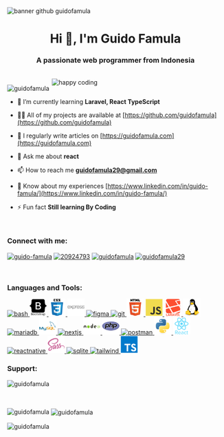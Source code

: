 <img align="center" title="Github Banner Guido" alt="banner github guidofamula" width="1000" src="https://media-exp1.licdn.com/dms/image/D5616AQFBROeKyb2cqg/profile-displaybackgroundimage-shrink_200_800/0/1670185340689?e=2147483647&v=beta&t=JBJpQQuflyGtT-sjgNNfPVhHAITDXinM36EcAG9YkLo" />

<h1 align="center">Hi 👋, I'm Guido Famula</h1>
<h3 align="center">A passionate web programmer from Indonesia</h3><br/>

<img align="right" alt="happy coding" width="400" src="https://i.pinimg.com/originals/f8/41/ac/f841ac2befaedda240c55a06b23b33ec.gif" />

<p align="left"> <img src="https://komarev.com/ghpvc/?username=guidofamula&label=Profile%20views&color=0e75b6&style=flat" alt="guidofamula" /> </p>

- 🌱 I’m currently learning **Laravel, React TypeScript**

- 👨‍💻 All of my projects are available at [https://github.com/guidofamula](https://github.com/guidofamula)

- 📝 I regularly write articles on [https://guidofamula.com](https://guidofamula.com)

- 💬 Ask me about **react**

- 📫 How to reach me **guidofamula29@gmail.com**

- 📄 Know about my experiences [https://www.linkedin.com/in/guido-famula/](https://www.linkedin.com/in/guido-famula/)

- ⚡ Fun fact **Still learning By Coding**

<br/><h3 align="left">Connect with me:</h3>
<p align="left">
<a href="https://linkedin.com/in/guido-famula" target="blank"><img align="center" src="https://raw.githubusercontent.com/rahuldkjain/github-profile-readme-generator/master/src/images/icons/Social/linked-in-alt.svg" alt="guido-famula" height="30" width="40" /></a>
<a href="https://stackoverflow.com/users/20924793" target="blank"><img align="center" src="https://raw.githubusercontent.com/rahuldkjain/github-profile-readme-generator/master/src/images/icons/Social/stack-overflow.svg" alt="20924793" height="30" width="40" /></a>
<a href="https://instagram.com/guidofamula" target="blank"><img align="center" src="https://raw.githubusercontent.com/rahuldkjain/github-profile-readme-generator/master/src/images/icons/Social/instagram.svg" alt="guidofamula" height="30" width="40" /></a>
<a href="https://www.youtube.com/c/guidofamula29" target="blank"><img align="center" src="https://raw.githubusercontent.com/rahuldkjain/github-profile-readme-generator/master/src/images/icons/Social/youtube.svg" alt="guidofamula29" height="30" width="40" /></a>
</p>

<br/><h3 align="left">Languages and Tools:</h3>
<p align="left"> <a href="https://www.gnu.org/software/bash/" target="_blank" rel="noreferrer"> <img src="https://www.vectorlogo.zone/logos/gnu_bash/gnu_bash-icon.svg" alt="bash" width="40" height="40"/> </a> <a href="https://getbootstrap.com" target="_blank" rel="noreferrer"> <img src="https://raw.githubusercontent.com/devicons/devicon/master/icons/bootstrap/bootstrap-plain-wordmark.svg" alt="bootstrap" width="40" height="40"/> </a> <a href="https://www.w3schools.com/css/" target="_blank" rel="noreferrer"> <img src="https://raw.githubusercontent.com/devicons/devicon/master/icons/css3/css3-original-wordmark.svg" alt="css3" width="40" height="40"/> </a> <a href="https://expressjs.com" target="_blank" rel="noreferrer"> <img src="https://raw.githubusercontent.com/devicons/devicon/master/icons/express/express-original-wordmark.svg" alt="express" width="40" height="40"/> </a> <a href="https://www.figma.com/" target="_blank" rel="noreferrer"> <img src="https://www.vectorlogo.zone/logos/figma/figma-icon.svg" alt="figma" width="40" height="40"/> </a> <a href="https://git-scm.com/" target="_blank" rel="noreferrer"> <img src="https://www.vectorlogo.zone/logos/git-scm/git-scm-icon.svg" alt="git" width="40" height="40"/> </a> <a href="https://www.w3.org/html/" target="_blank" rel="noreferrer"> <img src="https://raw.githubusercontent.com/devicons/devicon/master/icons/html5/html5-original-wordmark.svg" alt="html5" width="40" height="40"/> </a> <a href="https://developer.mozilla.org/en-US/docs/Web/JavaScript" target="_blank" rel="noreferrer"> <img src="https://raw.githubusercontent.com/devicons/devicon/master/icons/javascript/javascript-original.svg" alt="javascript" width="40" height="40"/> </a> <a href="https://laravel.com/" target="_blank" rel="noreferrer"> <img src="https://raw.githubusercontent.com/devicons/devicon/master/icons/laravel/laravel-plain-wordmark.svg" alt="laravel" width="40" height="40"/> </a> <a href="https://www.linux.org/" target="_blank" rel="noreferrer"> <img src="https://raw.githubusercontent.com/devicons/devicon/master/icons/linux/linux-original.svg" alt="linux" width="40" height="40"/> </a> <a href="https://mariadb.org/" target="_blank" rel="noreferrer"> <img src="https://www.vectorlogo.zone/logos/mariadb/mariadb-icon.svg" alt="mariadb" width="40" height="40"/> </a> <a href="https://www.mysql.com/" target="_blank" rel="noreferrer"> <img src="https://raw.githubusercontent.com/devicons/devicon/master/icons/mysql/mysql-original-wordmark.svg" alt="mysql" width="40" height="40"/> </a> <a href="https://nextjs.org/" target="_blank" rel="noreferrer"> <img src="https://cdn.worldvectorlogo.com/logos/nextjs-2.svg" alt="nextjs" width="40" height="40"/> </a> <a href="https://nodejs.org" target="_blank" rel="noreferrer"> <img src="https://raw.githubusercontent.com/devicons/devicon/master/icons/nodejs/nodejs-original-wordmark.svg" alt="nodejs" width="40" height="40"/> </a> <a href="https://www.php.net" target="_blank" rel="noreferrer"> <img src="https://raw.githubusercontent.com/devicons/devicon/master/icons/php/php-original.svg" alt="php" width="40" height="40"/> </a> <a href="https://postman.com" target="_blank" rel="noreferrer"> <img src="https://www.vectorlogo.zone/logos/getpostman/getpostman-icon.svg" alt="postman" width="40" height="40"/> </a> <a href="https://www.python.org" target="_blank" rel="noreferrer"> <img src="https://raw.githubusercontent.com/devicons/devicon/master/icons/python/python-original.svg" alt="python" width="40" height="40"/> </a> <a href="https://reactjs.org/" target="_blank" rel="noreferrer"> <img src="https://raw.githubusercontent.com/devicons/devicon/master/icons/react/react-original-wordmark.svg" alt="react" width="40" height="40"/> </a> <a href="https://reactnative.dev/" target="_blank" rel="noreferrer"> <img src="https://reactnative.dev/img/header_logo.svg" alt="reactnative" width="40" height="40"/> </a> <a href="https://sass-lang.com" target="_blank" rel="noreferrer"> <img src="https://raw.githubusercontent.com/devicons/devicon/master/icons/sass/sass-original.svg" alt="sass" width="40" height="40"/> </a> <a href="https://www.sqlite.org/" target="_blank" rel="noreferrer"> <img src="https://www.vectorlogo.zone/logos/sqlite/sqlite-icon.svg" alt="sqlite" width="40" height="40"/> </a> <a href="https://tailwindcss.com/" target="_blank" rel="noreferrer"> <img src="https://www.vectorlogo.zone/logos/tailwindcss/tailwindcss-icon.svg" alt="tailwind" width="40" height="40"/> </a> <a href="https://www.typescriptlang.org/" target="_blank" rel="noreferrer"> <img src="https://raw.githubusercontent.com/devicons/devicon/master/icons/typescript/typescript-original.svg" alt="typescript" width="40" height="40"/> </a> </p>

<h3 align="left">Support:</h3>
<p><a href="https://www.buymeacoffee.com/guidofamula"> <img align="left" src="https://cdn.buymeacoffee.com/buttons/v2/default-yellow.png" height="50" width="210" alt="guidofamula" /></a></p><br/><br/><br/>

<p><img align="left" src="https://github-readme-stats.vercel.app/api/top-langs?username=guidofamula&show_icons=true&locale=en&layout=compact" alt="guidofamula" /></p>

<p>&nbsp;<img align="center" src="https://github-readme-stats.vercel.app/api?username=guidofamula&show_icons=true&locale=en" alt="guidofamula" /></p>

<p><img align="center" src="https://github-readme-streak-stats.herokuapp.com/?user=guidofamula&" alt="guidofamula" /></p>

